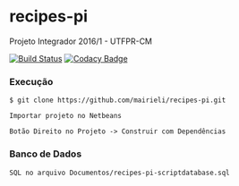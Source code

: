 # recipes-pi
Projeto Integrador 2016/1 - UTFPR-CM

[![Build Status](https://travis-ci.org/mairieli/recipes-pi.svg?branch=master)](https://travis-ci.org/mairieli/recipes-pi)
[![Codacy Badge](https://api.codacy.com/project/badge/grade/f6e4857afa1c487c88103edd88eef21c)](https://www.codacy.com/app/brunosouza/recipes-pi)

### Execução
```
$ git clone https://github.com/mairieli/recipes-pi.git

Importar projeto no Netbeans

Botão Direito no Projeto -> Construir com Dependências
```

### Banco de Dados
```
SQL no arquivo Documentos/recipes-pi-scriptdatabase.sql
```


